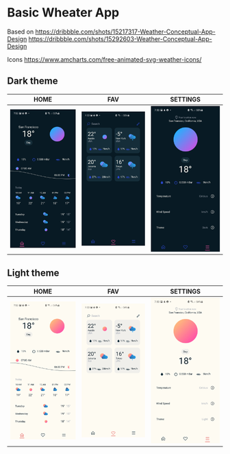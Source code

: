 # Basic Wheater App

Based on
https://dribbble.com/shots/15217317-Weather-Conceptual-App-Design
https://dribbble.com/shots/15292603-Weather-Conceptual-App-Design

Icons
https://www.amcharts.com/free-animated-svg-weather-icons/

## Dark theme

| HOME                                                                                                                                   | FAV                                                                                                                                   | SETTINGS                                                                                                                                   |
| -------------------------------------------------------------------------------------------------------------------------------------- | ------------------------------------------------------------------------------------------------------------------------------------- | ------------------------------------------------------------------------------------------------------------------------------------------ |
| <img src='https://raw.githubusercontent.com/ulises214/flutter-weather-app/main/screenshots/dark_1.jpg' alt='Home Dark' width='200px'/> | <img src='https://raw.githubusercontent.com/ulises214/flutter-weather-app/main/screenshots/dark_2.jpg' alt='Fav Dark' width='200px'/> | <img src='https://raw.githubusercontent.com/ulises214/flutter-weather-app/main/screenshots/dark_3.jpg' alt='Settings Dark' width='200px'/> |

## Light theme

| HOME                                                                                                                                     | FAV                                                                                                                                     | SETTINGS                                                                                                                                     |
| ---------------------------------------------------------------------------------------------------------------------------------------- | --------------------------------------------------------------------------------------------------------------------------------------- | -------------------------------------------------------------------------------------------------------------------------------------------- |
| <img src='https://raw.githubusercontent.com/ulises214/flutter-weather-app/main/screenshots/light_1.jpg' alt='Home Light' width='200px'/> | <img src='https://raw.githubusercontent.com/ulises214/flutter-weather-app/main/screenshots/light_2.jpg' alt='Fav Light' width='200px'/> | <img src='https://raw.githubusercontent.com/ulises214/flutter-weather-app/main/screenshots/light_3.jpg' alt='Settings Light' width='200px'/> |
